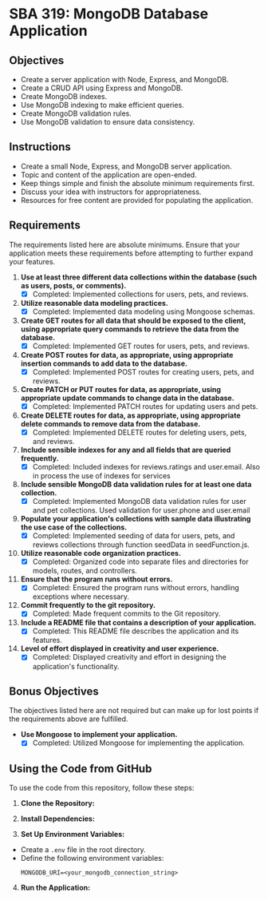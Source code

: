 # SBA 319: MongoDB Database Application

## Objectives
- Create a server application with Node, Express, and MongoDB.
- Create a CRUD API using Express and MongoDB.
- Create MongoDB indexes.
- Use MongoDB indexing to make efficient queries.
- Create MongoDB validation rules.
- Use MongoDB validation to ensure data consistency.

## Instructions
- Create a small Node, Express, and MongoDB server application.
- Topic and content of the application are open-ended.
- Keep things simple and finish the absolute minimum requirements first.
- Discuss your idea with instructors for appropriateness.
- Resources for free content are provided for populating the application.

## Requirements
The requirements listed here are absolute minimums. Ensure that your application meets these requirements before attempting to further expand your features.

1. **Use at least three different data collections within the database (such as users, posts, or comments).**
   - [x] Completed: Implemented collections for users, pets, and reviews.

2. **Utilize reasonable data modeling practices.**
   - [x] Completed: Implemented data modeling using Mongoose schemas.

3. **Create GET routes for all data that should be exposed to the client, using appropriate query commands to retrieve the data from the database.**
   - [x] Completed: Implemented GET routes for users, pets, and reviews.

4. **Create POST routes for data, as appropriate, using appropriate insertion commands to add data to the database.**
   - [x] Completed: Implemented POST routes for creating users, pets, and reviews.

5. **Create PATCH or PUT routes for data, as appropriate, using appropriate update commands to change data in the database.**
   - [x] Completed: Implemented PATCH routes for updating users and pets.

6. **Create DELETE routes for data, as appropriate, using appropriate delete commands to remove data from the database.**
   - [x] Completed: Implemented DELETE routes for deleting users, pets, and reviews.

7. **Include sensible indexes for any and all fields that are queried frequently.**
   - [x] Completed: Included indexes for reviews.ratings and user.email. Also in process the use of indexes for services

8. **Include sensible MongoDB data validation rules for at least one data collection.**
   - [x] Completed: Implemented MongoDB data validation rules for user and pet collections. Used validation for user.phone and user.email

9. **Populate your application's collections with sample data illustrating the use case of the collections.**
   - [x] Completed: Implemented seeding of data for users, pets, and reviews collections through function seedData in seedFunction.js.

10. **Utilize reasonable code organization practices.**
    - [x] Completed: Organized code into separate files and directories for models, routes, and controllers.

11. **Ensure that the program runs without errors.**
    - [x] Completed: Ensured the program runs without errors, handling exceptions where necessary.

12. **Commit frequently to the git repository.**
    - [x] Completed: Made frequent commits to the Git repository.

13. **Include a README file that contains a description of your application.**
    - [x] Completed: This README file describes the application and its features.

14. **Level of effort displayed in creativity and user experience.**
    - [x] Completed: Displayed creativity and effort in designing the application's functionality.

## Bonus Objectives
The objectives listed here are not required but can make up for lost points if the requirements above are fulfilled.

- **Use Mongoose to implement your application.**
  - [x] Completed: Utilized Mongoose for implementing the application.

## Using the Code from GitHub

To use the code from this repository, follow these steps:

1. **Clone the Repository:**

2. **Install Dependencies:**

3. **Set Up Environment Variables:**
- Create a `.env` file in the root directory.
- Define the following environment variables:
  ```
  MONGODB_URI=<your_mongodb_connection_string>
  ```

4. **Run the Application:**
